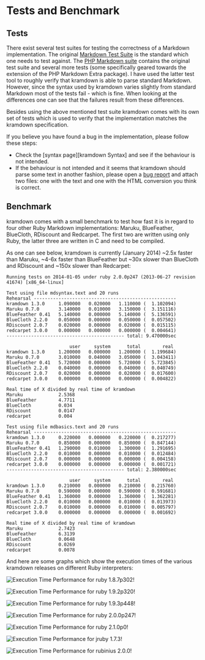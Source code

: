 Tests and Benchmark
===================

Tests
-----

There exist several test suites for testing the correctness of a Markdown implementation. The original [Markdown Test Suite](http://daringfireball.net/projects/downloads/MarkdownTest_1.0.zip) is the standard which one needs to test against. The [PHP Markdown suite](http://www.michelf.com/docs/projets/mdtest-1.0.zip) contains the original test suite and several more tests (some specifically geared towards the extension of the PHP Markdown Extra package). I have used the latter test tool to roughly verify that kramdown is able to parse standard Markdown. However, since the syntax used by kramdown varies slightly from standard Markdown most of the tests fail - which is fine. When looking at the differences one can see that the failures result from these differences.

Besides using the above mentioned test suite kramdown comes with its own set of tests which is used to verify that the implementation matches the kramdown specification.

If you believe you have found a bug in the implementation, please follow these steps:

* Check the [syntax page][kramdown Syntax] and see if the behaviour is not intended.
* If the behaviour is not intended and it seems that kramdown should parse some text in another fashion, please open a [bug report](https://github.com/gettalong/kramdown/issues) and attach two files: one with the text and one with the HTML conversion you think is correct.

Benchmark
---------

kramdown comes with a small benchmark to test how fast it is in regard to four other Ruby Markdown implementations: Maruku, BlueFeather, BlueCloth, RDiscount and Redcarpet. The first two are written using only Ruby, the latter three are written in C and need to be compiled.

As one can see below, kramdown is currently (January 2014) ~2.5x faster than Maruku, ~4-6x faster than BlueFeather but ~30x slower than BlueCloth and RDiscount and ~150x slower than Redcarpet:

~~~
Running tests on 2014-01-05 under ruby 2.0.0p247 (2013-06-27 revision 41674) [x86_64-linux]

Test using file mdsyntax.text and 20 runs
Rehearsal ----------------------------------------------------
kramdown 1.3.0     1.090000   0.020000   1.110000 (  1.102094)
Maruku 0.7.0       3.140000   0.010000   3.150000 (  3.151116)
BlueFeather 0.41   5.140000   0.000000   5.140000 (  5.136591)
BlueCloth 2.2.0    0.050000   0.000000   0.050000 (  0.057502)
RDiscount 2.0.7    0.020000   0.000000   0.020000 (  0.015115)
redcarpet 3.0.0    0.000000   0.000000   0.000000 (  0.004641)
------------------------------------------- total: 9.470000sec

                       user     system      total        real
kramdown 1.3.0     1.200000   0.000000   1.200000 (  1.199684)
Maruku 0.7.0       3.010000   0.040000   3.050000 (  3.043411)
BlueFeather 0.41   5.720000   0.000000   5.720000 (  5.723845)
BlueCloth 2.2.0    0.040000   0.000000   0.040000 (  0.040749)
RDiscount 2.0.7    0.020000   0.000000   0.020000 (  0.017600)
redcarpet 3.0.0    0.000000   0.000000   0.000000 (  0.004822)

Real time of X divided by real time of kramdown
Maruku             2.5368
BlueFeather        4.7711
BlueCloth          0.034
RDiscount          0.0147
redcarpet          0.004

Test using file mdbasics.text and 20 runs
Rehearsal ----------------------------------------------------
kramdown 1.3.0     0.220000   0.000000   0.220000 (  0.217277)
Maruku 0.7.0       0.850000   0.000000   0.850000 (  0.847144)
BlueFeather 0.41   1.290000   0.010000   1.300000 (  1.291695)
BlueCloth 2.2.0    0.010000   0.000000   0.010000 (  0.012484)
RDiscount 2.0.7    0.000000   0.000000   0.000000 (  0.004158)
redcarpet 3.0.0    0.000000   0.000000   0.000000 (  0.001721)
------------------------------------------- total: 2.380000sec

                       user     system      total        real
kramdown 1.3.0     0.210000   0.000000   0.210000 (  0.215760)
Maruku 0.7.0       0.590000   0.000000   0.590000 (  0.591681)
BlueFeather 0.41   1.360000   0.000000   1.360000 (  1.362281)
BlueCloth 2.2.0    0.010000   0.000000   0.010000 (  0.013973)
RDiscount 2.0.7    0.010000   0.000000   0.010000 (  0.005797)
redcarpet 3.0.0    0.000000   0.000000   0.000000 (  0.001692)

Real time of X divided by real time of kramdown
Maruku             2.7423
BlueFeather        6.3139
BlueCloth          0.0648
RDiscount          0.0269
redcarpet          0.0078
~~~

And here are some graphs which show the execution times of the various kramdown releases on different Ruby interpreters:

![Execution Time Performance for ruby 1.8.7p302](http://kramdown.gettalong.org/img/graph-ruby-1.8.7-302.png)!

![Execution Time Performance for ruby 1.9.2p320](http://kramdown.gettalong.org/img/graph-ruby-1.9.2p320-320.png)!

![Execution Time Performance for ruby 1.9.3p448](http://kramdown.gettalong.org/img/graph-ruby-1.9.3p448-448.png)!

![Execution Time Performance for ruby 2.0.0p247](http://kramdown.gettalong.org/img/graph-ruby-2.0.0p247-247.png)!

![Execution Time Performance for ruby 2.1.0p0](http://kramdown.gettalong.org/img/graph-ruby-2.1.0p0-0.png)!

![Execution Time Performance for jruby 1.7.3](http://kramdown.gettalong.org/img/graph-jruby-1.7.3-385.png)!

![Execution Time Performance for rubinius 2.0.0](http://kramdown.gettalong.org/img/graph-rubinius-2.0.0-0.png)!
